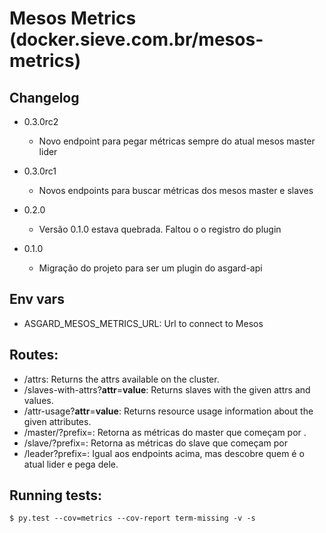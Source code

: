 # Mesos Metrics (docker.sieve.com.br/mesos-metrics)

## Changelog

* 0.3.0rc2
  - Novo endpoint para pegar métricas sempre do atual mesos master lider

* 0.3.0rc1
  - Novos endpoints para buscar métricas dos mesos master e slaves

* 0.2.0
  - Versão 0.1.0 estava quebrada. Faltou o o registro do plugin

* 0.1.0
  - Migração do projeto para ser um plugin do asgard-api


## Env vars
* ASGARD_MESOS_METRICS_URL: Url to connect to Mesos

## Routes:
* /attrs: Returns the attrs available on the cluster.
* /slaves-with-attrs?**attr**=**value**: Returns slaves with the given attrs and values.
* /attr-usage?**attr**=**value**: Returns resource usage information about the given attributes.
* /master/<ip>?prefix=<prefix>: Retorna as métricas do master que começam por <prefix>.
* /slave/<ip>?prefix=<prefix>: Retorna as métricas do slave que começam por <prefix>
* /leader?prefix=<prefix>: Igual aos endpoints acima, mas descobre quem é o atual lider e pega dele.

## Running tests:
`$ py.test --cov=metrics --cov-report term-missing -v -s`
